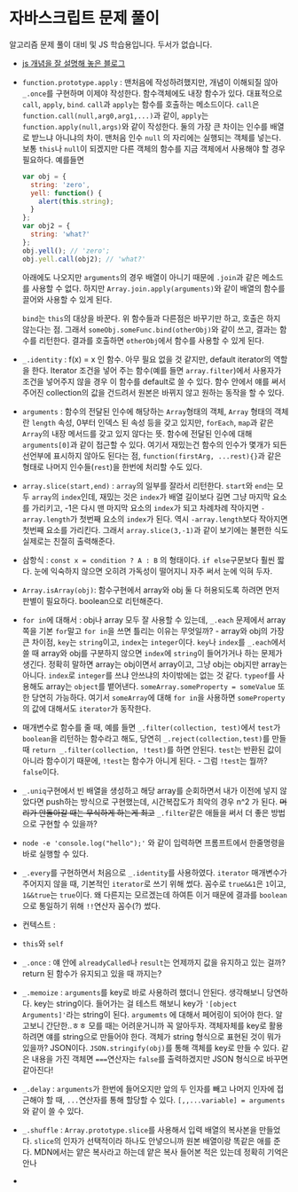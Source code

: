 # 자바스크립트 문제 풀이

알고리즘 문제 풀이 대비 및 JS 학습용입니다. 두서가 없습니다.

- [js 개념을 잘 설명해 놓은 블로그](https://www.zerocho.com/category/JavaScript?page=7)

- `function.prototype.apply` : 맨처음에 작성하려했지만, 개념이 이해되질 않아 `_.once`를 구현하며 이제야 작성한다. 함수객체에도 내장 함수가 있다. 대표적으로 `call`, `apply`, `bind`. `call`과 `apply`는 함수를 호출하는 메소드이다. `call`은 `function.call(null,arg0,arg1,...)`과 같이, `apply`는 `function.apply(null,args)`와 같이 작성한다. 둘의 가장 큰 차이는 인수를 배열로 받느냐 아니냐의 차이. 맨처음 인수 `null` 의 자리에는 실행되는 객체를 넣는다. 보통 `this`나 `null`이 되겠지만 다른 객체의 함수를 지금 객체에서 사용해야 할 경우 필요하다. 예를들면

  ```js
  var obj = {
    string: 'zero',
    yell: function() {
      alert(this.string);
    }
  };
  var obj2 = {
    string: 'what?'
  };
  obj.yell(); // 'zero';
  obj.yell.call(obj2); // 'what?'
  ```

  아래에도 나오지만 `arguments`의 경우 배열이 아니기 때문에 `.join`과 같은 메소드를 사용할 수 없다. 하지만  `Array.join.apply(arguments)`와 같이 배열의 함수를 끌어와 사용할 수 있게 된다.

  `bind`는 `this`의 대상을 바꾼다. 위 함수들과 다른점은 바꾸기만 하고, 호출은 하지 않는다는 점. 그래서 `someObj.someFunc.bind(otherObj)`와 같이 쓰고, 결과는 함수를 리턴한다. 결과를 호출하면 `otherObj`에서 함수를 사용할 수 있게 된다.

- `_.identity` : f(x) = x 인 함수. 아무 필요 없을 것 같지만, default iterator의 역할을 한다. Iterator 조건을 넣어 주는 함수(예를 들면 `array.filter`)에서 사용자가 조건을 넣어주지 않을 경우 이 함수를 default로 쓸 수 있다. 함수 안에서 얘를 써서 주어진 collection의 값을 건드려서 원본은 바뀌지 않고 원하는 동작을 할 수 있다.

- `arguments` : 함수의 전달된 인수에 해당하는 `Array`형태의 객체, `Array` 형태의 객체란 `length` 속성, 0부터 인덱스 된 속성 등을 갖고 있지만, `forEach`, `map`과 같은 `Array`의 내장 메서드를 갖고 있지 않다는 뜻. 함수에 전달된 인수에 대해 `arguments[0]`과 같이 접근할 수 있다. 여기서 재밌는건 함수의 인수가 몇개가 되든 선언부에 표시하지 않아도 된다는 점, `function(firstArg, ...rest){}`과 같은 형태로 나머지 인수들(`rest`)을 한번에 처리할 수도 있다.

- `array.slice(start,end)` : `array`의 일부를 잘라서 리턴한다. `start`와 `end`는 모두 `array`의 `index`인데, 재밌는 것은 `index`가 배열 길이보다 길면 그냥 마지막 요소를 가리키고, -1은 다시 맨 마지막 요소의 `index`가 되고 차례차례 작아지면 `-array.length`가 첫번째 요소의 `index`가 된다. 역시 `-array.length`보다 작아지면 첫번째 요소를 가리킨다. 그래서 `array.slice(3,-1)`과 같이 보기에는 불편한 식도 실제로는 친절히 출력해준다.

- 삼항식 : `const x = condition ? A : B` 의 형태이다. `if else`구문보다 훨씬 짧다. 눈에 익숙하지 않으면 오히려 가독성이 떨어지니 자주 써서 눈에 익혀 두자.

- `Array.isArray(obj)`: 함수구현에서 array와 obj 둘 다 허용되도록 하려면 먼저 판별이 필요하다. boolean으로 리턴해준다.

- `for in`에 대해서 : obj나 array 모두 잘 사용할 수 있는데, `_.each` 문제에서 array쪽을 기본 `for`말고 `for in`을 쓰면 틀리는 이유는 무엇일까? - array와 obj의 가장 큰 차이점, `key`는 `string`이고, `index`는 `integer`이다. `key`나 `index`를 `_.each`에서 쓸 때 array와 obj를 구분하지 않으면 `index`에 `string`이 들어가거나 하는 문제가 생긴다. 정확히 말하면 array는 obj이면서 array이고, 그냥 obj는 obj지만 array는 아니다. `index`로 `integer`를 쓰냐 안쓰냐의 차이밖에는 없는 것 같다. `typeof`를 사용해도 array는 `object`를 뱉어낸다. `someArray.someProperty = someValue` 또한 당연히 가능하다. 여기서 `someArray`에 대해 `for in`을 사용하면 `someProperty`의 값에 대해서도 `iterator`가 동작한다.

- 매개변수로 함수를 줄 때, 예를 들면 `_.filter(collection, test)`에서 `test`가 `boolean`을 리턴하는 함수라고 해도, 당연히 `_.reject(collection,test)`를 만들때 `return _.filter(collection, !test)`를 하면 안된다. `test`는 반환된 값이 아니라 함수이기 때문에, `!test`는 함수가 아니게 된다. - 그럼 `!test`는 뭘까? `false`이다.

- `_.uniq`구현에서 빈 배열을 생성하고 해당 array를 순회하면서 내가 이전에 넣지 않았다면 push하는 방식으로 구현했는데, 시간복잡도가 최악의 경우 n^2 가 된다. ~~머리가 안돌아갈 때는 무식하게 하는게 최고~~ `_.filter`같은 애들을 써서 더 좋은 방법으로 구현할 수 있을까?

- `node -e 'console.log("hello");'` 와 같이 입력하면 프롬프트에서 한줄명령을 바로 실행할 수 있다.

- `_.every`를 구현하면서 처음으로 `_.identity`를 사용하였다. `iterator` 매개변수가 주어지지 않을 때, 기본적인 `iterator`로 쓰기 위해 썼다. 꼼수로 `true&&1`은 `1`이고, `1&&true`는 `true`이다. 왜 다른지는 모르겠는데 하여튼 이거 때문에 결과를 `boolean`으로 통일하기 위해 `!!`연산자 꼼수(?) 썼다.

- 컨텍스트 : 

- `this`와 `self`

- `_.once` : 얘 안에 `alreadyCalled`나 `result`는 언제까지 값을 유지하고 있는 걸까? return 된 함수가 유지되고 있을 때 까지는?

- `_.memoize` : `arguments`를 key로 바로 사용하려 했더니 안된다. 생각해보니 당연하다. key는 string이다. 들어가는 걸 테스트 해보니 key가 `'[object Arguments]'`라는 string이 된다. `argumemts`  에 대해서 페어링이 되어야 한다. 알고보니 간단한..ㅎㅎ 모를 때는 어려운거니까 꼭 알아두자. 객체자체를 key로 활용하려면 얘를 string으로 만들어야 한다. 객체가 string 형식으로 표현된 것이 뭐가 있을까? JSON이다. `JSON.stringify(obj)`를 통해 객체를 key로 만들 수 있다. 같은 내용을 가진 객체면 `===`연산자는 `false`를 출력하겠지만 JSON 형식으로 바꾸면 같아진다!

- `_.delay` : `arguments`가 한번에 들어오지만 앞의 두 인자를 빼고 나머지 인자에 접근해야 할 때, `...`연산자를 통해 할당할 수 있다. `[,,...variable] = arguments`와 같이 쓸 수 있다. 

- `_.shuffle` : `Array.prototype.slice`를 사용해서 입력 배열의 복사본을 만들었다. `slice`의 인자가 선택적이라 하나도 안넣으니까 원본 배열이랑 똑같은 애를 준다. MDN에서는 얕은 복사라고 하는데 얕은 복사 들어본 적은 있는데 정확히 기억은 안나

- 
